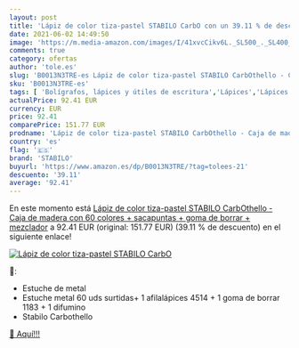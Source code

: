 ```yaml
---
layout: post
title: 'Lápiz de color tiza-pastel STABILO CarbO con un 39.11 % de descuento'
date: 2021-06-02 14:49:50
image: 'https://m.media-amazon.com/images/I/41xvcCikv6L._SL500_._SL400_.jpg'
comments: true
category: ofertas
author: 'tole.es'
slug: 'B0013N3TRE-es Lápiz de color tiza-pastel STABILO CarbOthello - Caja de...'
sku: 'B0013N3TRE-es'
tags: [ 'Bolígrafos, lápices y útiles de escritura','Lápices','Lápices de madera','Oficina y papelería','borrar','de','goma','lápiz','stabilo', ]
actualPrice: 92.41 EUR
currency: EUR
price: 92.41
comparePrice: 151.77 EUR
prodname: 'Lápiz de color tiza-pastel STABILO CarbOthello - Caja de madera con 60 colores + sacapuntas + goma de borrar + mezclador'
country: 'es'
flag: '🇪🇸'
brand: 'STABILO'
buyurl: 'https://www.amazon.es/dp/B0013N3TRE/?tag=tolees-21'
descuento: '39.11'
average: '92.41'
---
```


En este momento está [Lápiz de color tiza-pastel STABILO CarbOthello - Caja de madera con 60 colores + sacapuntas + goma de borrar + mezclador](https://www.amazon.es/dp/B0013N3TRE/?tag=tolees-21) a 92.41 EUR (original: 151.77 EUR) (39.11 %  de descuento) en el siguiente enlace!

[![Lápiz de color tiza-pastel STABILO CarbO](https://m.media-amazon.com/images/I/41xvcCikv6L._SL500_._SL400_.jpg)](https://www.amazon.es/dp/B0013N3TRE/?tag=tolees-21)

🔎:

- Estuche de metal
- Estuche metal 60 uds surtidas+ 1 afilalápices 4514 + 1 goma de borrar 1183 + 1 difumino
- Stabilo Carbothello

[🛒 Aquí!!!](https://www.amazon.es/dp/B0013N3TRE/?tag=tolees-21)
